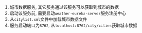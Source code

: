 1. 城市数据服务, 其它服务通过该服务可以获取到城市的数据
2. 启动该服务前, 需要启动`weather-eureka-server`服务注册中心
2. 从`citylist.xml`文件中加载城市数据文件
3. 服务启动端口为`8762`, 从`localhost:8762/city/cities`获取城市数据
